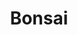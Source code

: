 ---
layout: place
title: "Bonsai"
permalink: /ohio/upper-arlington/bonsai.html
stateAbbr: OH
stateName: Ohio
cityName: Upper Arlington
seo:
  name: "Bonsai"
  type: Restaurant
  links: https://www.bonsaioh.com/
description: "Down-to-earth outpost serving Korean bowls alongside sushi rolls & cooked Japanese fare. Bonsai serves delicious sushi in Upper Arlington, Ohio. Try fresh Japanese dishes for a great dining experience. Available for takeout, delivery, lunch, and dinner."
place_id: ChIJC_K_MOCNOIgRfLimQxQDjc4
photos:
  - name: >-
      places/ChIJC_K_MOCNOIgRfLimQxQDjc4/photos/AeeoHcJSVRglLdjSErvDaEKqOpLz3mVTn2ZkoLbtUGscQ5ppqlV8zUV7FS3BIOdJV4E7Hpn5bBy3r93CGGuMnT8d5A8j2wCGPWtnTdx8JJu2UMUb-Y4PMHco0j8_Sat75JqJmeDYCFqhO_MhpbRJlad20SfkLDh010MlkoJnyHYXA8mmycG8X9OpTQT2fOdRa3DIccN8cn7EkKDzAwmn2TfGOzXKpS-UNTC82LO1nhkaMxLDzq9JPxm_MlzyhKni3bn2KLlhqakox7t5oslanWpB6fRjqqPXXW2UzSY3ciEl5EGBIA
    widthPx: 1498
    heightPx: 1000
    authorAttributions:
      - displayName: Bonsai
        uri: https://maps.google.com/maps/contrib/104013779017155113069
        photoUri: >-
          https://lh3.googleusercontent.com/a-/ALV-UjVQOVx861dmYRSN7TDV_NWUQm06LYTRW5Pp8cdPzMjTmnMQgY8=s100-p-k-no-mo
    flagContentUri: >-
      https://www.google.com/local/imagery/report/?cb_client=maps_api_places.places_api&image_key=!1e10!2sAF1QipOD5UzzdxCfJhFxMytDG9XHKPyxjGn4eWQ4IFhP&hl=en-US
    googleMapsUri: >-
      https://www.google.com/maps/place//data=!3m4!1e2!3m2!1sAF1QipOD5UzzdxCfJhFxMytDG9XHKPyxjGn4eWQ4IFhP!2e10!4m2!3m1!1s0x88388de030bff20b:0xce8d031443a6b87c
  - name: >-
      places/ChIJC_K_MOCNOIgRfLimQxQDjc4/photos/AeeoHcIAcTKk52nLuygnL72McbFMlarH7DfExfCoVh2j9N96QZPXWIoxpr0x2IPGn-NA6fAjpHFNgntmHthjjzX0wSWSaMrbyAjrVzDe4r71ZoNu9uxdXnSKjOsjmj82RcMqUz1mxecMFvcnrpzh4SWFJp02tRDdSSA2IdlivUm8ke3kbJhf3Yb2vN0smYRW4iXM_Bkv0HFjV2gyOW2FQRJKnWLvXi7d8RLz834GBJViLGY6T7LN_Zse5Q39WEEegDqGfkaV_xp_fuwOWiC1Zva7xoqduIlqMugNDUOdog1LD0TGcg
    widthPx: 1166
    heightPx: 340
    authorAttributions:
      - displayName: Bonsai
        uri: https://maps.google.com/maps/contrib/104013779017155113069
        photoUri: >-
          https://lh3.googleusercontent.com/a-/ALV-UjVQOVx861dmYRSN7TDV_NWUQm06LYTRW5Pp8cdPzMjTmnMQgY8=s100-p-k-no-mo
    flagContentUri: >-
      https://www.google.com/local/imagery/report/?cb_client=maps_api_places.places_api&image_key=!1e10!2sAF1QipN41MrSAr71XQXvAVhE7Bn_-R3z0ht07rNQZ93e&hl=en-US
    googleMapsUri: >-
      https://www.google.com/maps/place//data=!3m4!1e2!3m2!1sAF1QipN41MrSAr71XQXvAVhE7Bn_-R3z0ht07rNQZ93e!2e10!4m2!3m1!1s0x88388de030bff20b:0xce8d031443a6b87c
  - name: >-
      places/ChIJC_K_MOCNOIgRfLimQxQDjc4/photos/AeeoHcJcpdSY1gDpsglxYbFSs3YYH5J2oP68pof7Vk2ZrsK8dSGa5lbMudsqKs8p_Ccbh3ZVjwdFyNSqKyDg8rYqFPzqCmXbFDfhh0X2o3m_JLwdvjLOkCAJebbiVm6AcM7A5Vd1c9eyomqkBGkRVxJs2iGJ8Syf25MW8LYZD36xo_dBShIJyRL44JoID4HS_hZnLME4zLcpizy_k-iEOz74d2qBXn2eWp5KNw6fDYg9stjnnDw4vJ2cSedHEUOO49KL-zBsZE4YGpij7Bmp8ZLib-aAY6dvl5zKC8Xp65ecHVl88DaCKdgu8uJEJ4ejdpsUC7YIjbCR-J5X4oB0Ewgcy4uqgfNnt8lbv-PneZ0VTAY0nxvCwa1evi8goI5BtBIqTRiAz6M7aOhMw4bCzOiqvNjfYz1tdkHI9GUeUHPBHO_HOQ
    widthPx: 4032
    heightPx: 3024
    authorAttributions:
      - displayName: Anh Pham
        uri: https://maps.google.com/maps/contrib/101479603479692163731
        photoUri: >-
          https://lh3.googleusercontent.com/a-/ALV-UjUuy6KtTO5Ay_amMB3EGpTRQ2CqKQEZ2yYCXZICIz7nVpVM5HkvoA=s100-p-k-no-mo
    flagContentUri: >-
      https://www.google.com/local/imagery/report/?cb_client=maps_api_places.places_api&image_key=!1e10!2sCIHM0ogKEICAgID7yb_eAw&hl=en-US
    googleMapsUri: >-
      https://www.google.com/maps/place//data=!3m4!1e2!3m2!1sCIHM0ogKEICAgID7yb_eAw!2e10!4m2!3m1!1s0x88388de030bff20b:0xce8d031443a6b87c
  - name: >-
      places/ChIJC_K_MOCNOIgRfLimQxQDjc4/photos/AeeoHcJK7ruG3Nt8rSBcMwa6vH2SGFl3H1qNYy4ByVRBK2JTvxmYqgHqDiM--wAp06P366HT1yHeffagPMS6gu2FfsXpPkpDvV6Y_rwNX1-GU7hTP96kvkvcG6inJardpr1JICLLc9WMd1s4bzRAZJh2XUCyCgRLyJL3_kZG3KTSbzXxLkE7Q2zaDQJAC0i-G5aRyZDpifsWRZzoTdAxTJdHDFOny-nKV3Sr-TGwOh5h6gIBHIxTi24sFfbGWCoTqmLcbrnMBUaxZwkeCy8lQwEr93mO--2sq8aMVIhqKP_TXYc_sA
    widthPx: 1498
    heightPx: 1000
    authorAttributions:
      - displayName: Bonsai
        uri: https://maps.google.com/maps/contrib/104013779017155113069
        photoUri: >-
          https://lh3.googleusercontent.com/a-/ALV-UjVQOVx861dmYRSN7TDV_NWUQm06LYTRW5Pp8cdPzMjTmnMQgY8=s100-p-k-no-mo
    flagContentUri: >-
      https://www.google.com/local/imagery/report/?cb_client=maps_api_places.places_api&image_key=!1e10!2sAF1QipP-IPToP8QGo5Kse0XhvG0lhf4hj3QSmeo4rlMq&hl=en-US
    googleMapsUri: >-
      https://www.google.com/maps/place//data=!3m4!1e2!3m2!1sAF1QipP-IPToP8QGo5Kse0XhvG0lhf4hj3QSmeo4rlMq!2e10!4m2!3m1!1s0x88388de030bff20b:0xce8d031443a6b87c
  - name: >-
      places/ChIJC_K_MOCNOIgRfLimQxQDjc4/photos/AeeoHcJJIVq0A1tiz77CKlZaxMy6zjfqhZgXLM4Ye_rX_5W-WPMVhtFY_S3hmECWDVKzKMFdH6tOxZkcBkqW53QsAFgivjikLTkppkUtZCvLlL0qR0jK3wQm0kQO6zwQ2WoZg-yNQrPx5R7Xet6uRcnentNlhydK0pb0phed0k_VHpOG9BsraIzJkC22smjcz8plYVfKy_0kZegsXS-IuSopliZ_2YIJHD3JUKWRDl0OhX2LeMJmFuXgPgofilONnvrjtumUNzmXMDdTi1IMH04oYicCvU16zfIJypgSA-eWS3-8Fh_4PtvkvIz9QLN3KmrZ6F2VUdBRMHpUwQarTlIjdcG7X4OcH631OYNK5aF3dHMJ6OuH6eYWSuYwJ3JySEp3KV3H4RrAFZ5oKnUwmFLeDX5qJup9wgQvL0RrfsaY7u1KqO0
    widthPx: 1203
    heightPx: 850
    authorAttributions:
      - displayName: Bob Roehm
        uri: https://maps.google.com/maps/contrib/117188479699706976926
        photoUri: >-
          https://lh3.googleusercontent.com/a/ACg8ocK91euEqK0zQaYrGrdulFXXoFv-9twtcof8Pau0pUGM7PpABg=s100-p-k-no-mo
    flagContentUri: >-
      https://www.google.com/local/imagery/report/?cb_client=maps_api_places.places_api&image_key=!1e10!2sCIHM0ogKEICAgIDmju_r3wE&hl=en-US
    googleMapsUri: >-
      https://www.google.com/maps/place//data=!3m4!1e2!3m2!1sCIHM0ogKEICAgIDmju_r3wE!2e10!4m2!3m1!1s0x88388de030bff20b:0xce8d031443a6b87c
  - name: >-
      places/ChIJC_K_MOCNOIgRfLimQxQDjc4/photos/AeeoHcKmpgPdQAs6GnavIUexiU-DPj0wGr6Wu1r4pGHWaKABptcLtRYWrXJCZeJs-r6mR2d0fg9XNl6jaR4802ig29PQkDIL6zWepBjB1yHKUCrK2IWjIa5W7htmV2L_Qbepr7hNyJWrUaR2H1G5QnoC-yV9smjZ6m6y_9LCftJEfqdn-BruHkbXoNStdBvja9m_VbCax_mhFrckLpJ44XP2BTgyACsSSAnmyP0GJP9DilhvAUuJhBZ_u3lXt85NHSxiVZumwEMTPcFvuf-JfJrbu2pxes70bUF4GLKF-NfaObLK2_2bV2MBtmDFTwmgzWC24O51_GTeTXK6vX0VZXNwvvWXWJEGW_5jf9iKr9I9PZU0-BQEY2Z_FveQtYph0KgxQ1Zlp9zIoaQ0H3UsUTDMYhYSWs4NzivnRWwgewlcjWBkH7yG
    widthPx: 4000
    heightPx: 3000
    authorAttributions:
      - displayName: HR P
        uri: https://maps.google.com/maps/contrib/115510742358451578291
        photoUri: >-
          https://lh3.googleusercontent.com/a-/ALV-UjVdRiMRNElNM9ueUM4RpIBhrxJObcm7JSg-v7xWvcAGJc3fEgwg=s100-p-k-no-mo
    flagContentUri: >-
      https://www.google.com/local/imagery/report/?cb_client=maps_api_places.places_api&image_key=!1e10!2sCIHM0ogKEICAgICj64LSgAE&hl=en-US
    googleMapsUri: >-
      https://www.google.com/maps/place//data=!3m4!1e2!3m2!1sCIHM0ogKEICAgICj64LSgAE!2e10!4m2!3m1!1s0x88388de030bff20b:0xce8d031443a6b87c
  - name: >-
      places/ChIJC_K_MOCNOIgRfLimQxQDjc4/photos/AeeoHcJX5IhtCuyPhXkv1nk4NFnCPuRt1S95RmPS44Grn02kicEGp9H3yv5k9Xwfga0H9K2sr0C3ZB2NLp_tFK8a3fmmkveAr0qYVEKmsrmYHnIk5rE8_uQ42cJp4ezywODDjrdZZeJWIOa_vLTAA180wAN77IQWugAvKAkL7DZWG8n_bTHq7K_Nh2jK0Eu6cqa7sK-ZHXLmZyDxpsyDJSkwNqdF0pcR-jcPP6bQDmCo2HZxuz7_3YOcQWgnIjy7WSOJQy-brBtYLmsVBn2RBI-TLc3N_-LBJoPd2ufSLv_ITVA8tQ
    widthPx: 1498
    heightPx: 1000
    authorAttributions:
      - displayName: Bonsai
        uri: https://maps.google.com/maps/contrib/104013779017155113069
        photoUri: >-
          https://lh3.googleusercontent.com/a-/ALV-UjVQOVx861dmYRSN7TDV_NWUQm06LYTRW5Pp8cdPzMjTmnMQgY8=s100-p-k-no-mo
    flagContentUri: >-
      https://www.google.com/local/imagery/report/?cb_client=maps_api_places.places_api&image_key=!1e10!2sAF1QipPAg0KFcKatBwx_7KYIrT7eKp70q7tGTITrrkd2&hl=en-US
    googleMapsUri: >-
      https://www.google.com/maps/place//data=!3m4!1e2!3m2!1sAF1QipPAg0KFcKatBwx_7KYIrT7eKp70q7tGTITrrkd2!2e10!4m2!3m1!1s0x88388de030bff20b:0xce8d031443a6b87c
  - name: >-
      places/ChIJC_K_MOCNOIgRfLimQxQDjc4/photos/AeeoHcKt2KpVnS8CDAmqpr3RRPIZuZNshHpBdjhYe5SX6KGHajzmkiB9GILDOofM0cddR99jfUZVD_IwkGo_OcSFLVjONiiOkP0czga3UVqYWovgWluvk9md_Qlpx0di-YUg1zy9iRQgqVH6RGl9v8ATGaK1nA32MlThubXFHYPi9XgJEqKEThg61qD5uBbdOepjFUxzhnwkP6nXhWbVfc1iKEcHqwiIbEqGK0O506mAqQtbys9mSnN9DHjkZB6AUtWyGK4lI8iG_liXHZPlqU6boef2KpPHwhYA_5OgHjBCSW8NEsdeFoC2lJqPki--osAiQTDjhQBb5WAtmrB2HAezGss-lylYqMOmBAszAwiAQ82MBCc_eLOwzeUreAhnpezoF13I_cr3OwZ5oGrXSavctuFZFxpGdb48LflHxRRu9y9rvw
    widthPx: 4000
    heightPx: 3000
    authorAttributions:
      - displayName: HR P
        uri: https://maps.google.com/maps/contrib/115510742358451578291
        photoUri: >-
          https://lh3.googleusercontent.com/a-/ALV-UjVdRiMRNElNM9ueUM4RpIBhrxJObcm7JSg-v7xWvcAGJc3fEgwg=s100-p-k-no-mo
    flagContentUri: >-
      https://www.google.com/local/imagery/report/?cb_client=maps_api_places.places_api&image_key=!1e10!2sCIHM0ogKEICAgICj64LSQA&hl=en-US
    googleMapsUri: >-
      https://www.google.com/maps/place//data=!3m4!1e2!3m2!1sCIHM0ogKEICAgICj64LSQA!2e10!4m2!3m1!1s0x88388de030bff20b:0xce8d031443a6b87c
  - name: >-
      places/ChIJC_K_MOCNOIgRfLimQxQDjc4/photos/AeeoHcI9ImM7wcFnF80WSAfHynRRagIEoF_nne5DkHxhbB3t63s5h-Z6yA4UyTwut_D4FNhwsK3OpRsA3fn3OjlPy_2Dg9V37CNkCddStWvlGt-2Q8fnbjM9gruYotBApE7C5sQUqoXddHQCU1CkHYCyYm4dQE7k63Zij24eHIvQ9HCIFTzvVyZ8wY_KibtH3823cyd0j-cCPWBMjK_4yPYR1601x86IvFweXYOBDpyLs5xpU5mOP5KnlhV2p2e6LpF-XTy45M-_Ns-8_JsgKhab6c0Psw6JuhDtXSDgSp-Moq-2iCC5MFSJPnC6su7XzMAe_lG7L_dHkHzgP7fwQHY_vAVbAPu8Y_uirfbMrNnez8pPVRgbRgOgk6v4P1C3kF1TX_lLomytpSGOHtUFoH-uCXvXz96IdowdmhR4gN7MIqb9-g0
    widthPx: 4032
    heightPx: 3024
    authorAttributions:
      - displayName: Carlos Slime
        uri: https://maps.google.com/maps/contrib/103303634623057432509
        photoUri: >-
          https://lh3.googleusercontent.com/a-/ALV-UjW7GJ1y-aw5XnVtk85blp_tTj1xmRkY5qe_yzXxL1TmyvutdWc8=s100-p-k-no-mo
    flagContentUri: >-
      https://www.google.com/local/imagery/report/?cb_client=maps_api_places.places_api&image_key=!1e10!2sCIHM0ogKEICAgICnmLTl0AE&hl=en-US
    googleMapsUri: >-
      https://www.google.com/maps/place//data=!3m4!1e2!3m2!1sCIHM0ogKEICAgICnmLTl0AE!2e10!4m2!3m1!1s0x88388de030bff20b:0xce8d031443a6b87c
  - name: >-
      places/ChIJC_K_MOCNOIgRfLimQxQDjc4/photos/AeeoHcI20_3Z_eKm0cGCuhQW6IzRvRJYXAf41rDkywpev1joInGhjI5pSlJGbsWyb6VLyt7AnYYlahAVB1VKS7y15pBGFyGmnIIpz1IiphevRW_7rHGoIY-wcVoCVOUSFKuGFmJsIlHomSb8PlwErQtLz33Wo767B8651grP9wS6fKoxdMhF_1kUbhrwQ3hGWEvV6aN2g054yqh3RCVCvkvwupeQGIj_i7Xnfd64Klw9rM-DBT6X8HPnjZsj_v5KkO5ZWrjVVr5GHYj27HOMwx7d8eGGRnCapPJSQ-LSpq3MHWnAg71nB2jXEEFSFyW1kE34rqazXGXZ2RfY5XaiRQowI6VPrtt1EtqKGuyG9DBWjGF9BSeS0krtkToR0lqh5ZYN11sO5wHt0ppxS4pRaj4MQXXsvhCCNyfl3LAZg0HbogmzJ-Tu
    widthPx: 3024
    heightPx: 4032
    authorAttributions:
      - displayName: Jennifer Vo
        uri: https://maps.google.com/maps/contrib/117537541096062187180
        photoUri: >-
          https://lh3.googleusercontent.com/a-/ALV-UjVHDdfTEheZmTlGfhAAmMkLmHX713KZ7TQW-XR1Rb85SRwPFJT9=s100-p-k-no-mo
    flagContentUri: >-
      https://www.google.com/local/imagery/report/?cb_client=maps_api_places.places_api&image_key=!1e10!2sCIHM0ogKEICAgID_tIWC2QE&hl=en-US
    googleMapsUri: >-
      https://www.google.com/maps/place//data=!3m4!1e2!3m2!1sCIHM0ogKEICAgID_tIWC2QE!2e10!4m2!3m1!1s0x88388de030bff20b:0xce8d031443a6b87c
address: 3108 Kingsdale Center, Upper Arlington, OH 43221, USA
street: 3108 Kingsdale Center
city: Upper Arlington
state: OH
zip: '43221'
country: USA
neighborhood: null
latitude: '40.020505'
longitude: '-83.059631'
accessibility_options:
  wheelchairAccessibleParking: true
  wheelchairAccessibleEntrance: true
  wheelchairAccessibleRestroom: true
  wheelchairAccessibleSeating: true
business_status: OPERATIONAL
name: Bonsai
google_maps_links:
  directionsUri: >-
    https://www.google.com/maps/dir//''/data=!4m7!4m6!1m1!4e2!1m2!1m1!1s0x88388de030bff20b:0xce8d031443a6b87c!3e0
  placeUri: https://maps.google.com/?cid=14883555729098586236
  writeAReviewUri: >-
    https://www.google.com/maps/place//data=!4m3!3m2!1s0x88388de030bff20b:0xce8d031443a6b87c!12e1
  reviewsUri: >-
    https://www.google.com/maps/place//data=!4m4!3m3!1s0x88388de030bff20b:0xce8d031443a6b87c!9m1!1b1
  photosUri: >-
    https://www.google.com/maps/place//data=!4m3!3m2!1s0x88388de030bff20b:0xce8d031443a6b87c!10e5
primary_type: Japanese Restaurant
opening_hours:
  regular: null
  current: null
secondary_opening_hours:
  regular:
    weekdayDescriptions: null
    type: null
  current:
    weekdayDescriptions: null
    type: null
phone: (614) 670-4138
price_level: PRICE_LEVEL_MODERATE
price_range: $20 &ndash; $30
rating: '4.5'
rating_count: 312
website: https://www.bonsaioh.com/
reviews:
  - name: >-
      places/ChIJC_K_MOCNOIgRfLimQxQDjc4/reviews/ChdDSUhNMG9nS0VJQ0FnTUNnMmRHMXpBRRAB
    relativePublishTimeDescription: a month ago
    rating: 5
    text:
      text: >-
        The food was amazing! I've been here multiple times and it has been
        quality every time. My favorite is the spicy tempura roll and the Gan
        Pang Chicken and my wife's favorites are the California Roll and the
        Yaki Chicken with Udon noodles. I definitely make sure to stop in
        whenever I'm around this area!
      languageCode: en
    originalText:
      text: >-
        The food was amazing! I've been here multiple times and it has been
        quality every time. My favorite is the spicy tempura roll and the Gan
        Pang Chicken and my wife's favorites are the California Roll and the
        Yaki Chicken with Udon noodles. I definitely make sure to stop in
        whenever I'm around this area!
      languageCode: en
    authorAttribution:
      displayName: Lifes Questions
      uri: https://www.google.com/maps/contrib/100340604514435805736/reviews
      photoUri: >-
        https://lh3.googleusercontent.com/a-/ALV-UjUAJmodIypfi8lhWpChRyRoMpXCNcOxUWrf8Ea3KP2HH-h8V2pFPw=s128-c0x00000000-cc-rp-mo-ba3
    publishTime: '2025-02-18T23:11:57.800002Z'
    flagContentUri: >-
      https://www.google.com/local/review/rap/report?postId=ChdDSUhNMG9nS0VJQ0FnTUNnMmRHMXpBRRAB&d=17924085&t=1
    googleMapsUri: >-
      https://www.google.com/maps/reviews/data=!4m6!14m5!1m4!2m3!1sChdDSUhNMG9nS0VJQ0FnTUNnMmRHMXpBRRAB!2m1!1s0x88388de030bff20b:0xce8d031443a6b87c
  - name: >-
      places/ChIJC_K_MOCNOIgRfLimQxQDjc4/reviews/ChZDSUhNMG9nS0VJQ0FnSURfdElXQ0dREAE
    relativePublishTimeDescription: 2 months ago
    rating: 5
    text:
      text: >-
        Came here when it was super cold out for dinner. The heater had
        unfortunately broke so it was chilly inside but the owner (I assume) was
        more than courteous and kind.

        Very generous and provided us with extra food to compensate for the cold
        which was completely unnecessary but appreciated.

        We ended up getting to try the crab rangoon, gyoza, miso soup, soon doo
        boo, veggie fried rice, and 3 sushi rolls.


        Despite there being less servers, we still got food in a timely manner
        and it was all delicious!

        Very excited to come back just for the amazing service!
      languageCode: en
    originalText:
      text: >-
        Came here when it was super cold out for dinner. The heater had
        unfortunately broke so it was chilly inside but the owner (I assume) was
        more than courteous and kind.

        Very generous and provided us with extra food to compensate for the cold
        which was completely unnecessary but appreciated.

        We ended up getting to try the crab rangoon, gyoza, miso soup, soon doo
        boo, veggie fried rice, and 3 sushi rolls.


        Despite there being less servers, we still got food in a timely manner
        and it was all delicious!

        Very excited to come back just for the amazing service!
      languageCode: en
    authorAttribution:
      displayName: Jennifer Vo
      uri: https://www.google.com/maps/contrib/117537541096062187180/reviews
      photoUri: >-
        https://lh3.googleusercontent.com/a-/ALV-UjVHDdfTEheZmTlGfhAAmMkLmHX713KZ7TQW-XR1Rb85SRwPFJT9=s128-c0x00000000-cc-rp-mo-ba2
    publishTime: '2025-01-22T00:36:34.392924Z'
    flagContentUri: >-
      https://www.google.com/local/review/rap/report?postId=ChZDSUhNMG9nS0VJQ0FnSURfdElXQ0dREAE&d=17924085&t=1
    googleMapsUri: >-
      https://www.google.com/maps/reviews/data=!4m6!14m5!1m4!2m3!1sChZDSUhNMG9nS0VJQ0FnSURfdElXQ0dREAE!2m1!1s0x88388de030bff20b:0xce8d031443a6b87c
  - name: >-
      places/ChIJC_K_MOCNOIgRfLimQxQDjc4/reviews/ChZDSUhNMG9nS0VJQ0FnSURmOWFPTGRnEAE
    relativePublishTimeDescription: 3 months ago
    rating: 5
    text:
      text: >-
        Bonsai is your new sushi spot. It checks every box for no-nonsense
        sushi. Made-to-order, fresh ingredients, a welcoming staff - what else
        are you looking for?


        Are you like me and tired of endlessly scrolling the apps for a “$2
        deal” and ending up with hit-or-miss sushi? Me too. Bonsai will fix
        that.
      languageCode: en
    originalText:
      text: >-
        Bonsai is your new sushi spot. It checks every box for no-nonsense
        sushi. Made-to-order, fresh ingredients, a welcoming staff - what else
        are you looking for?


        Are you like me and tired of endlessly scrolling the apps for a “$2
        deal” and ending up with hit-or-miss sushi? Me too. Bonsai will fix
        that.
      languageCode: en
    authorAttribution:
      displayName: Thai Mcloughlin
      uri: https://www.google.com/maps/contrib/111918035531967012192/reviews
      photoUri: >-
        https://lh3.googleusercontent.com/a-/ALV-UjU9ZJaxcoO1FsFQVJQ2BILsPJXuM0nWUl7iNnNRjOIGomdbbEw42Q=s128-c0x00000000-cc-rp-mo-ba3
    publishTime: '2025-01-09T02:17:51.107323Z'
    flagContentUri: >-
      https://www.google.com/local/review/rap/report?postId=ChZDSUhNMG9nS0VJQ0FnSURmOWFPTGRnEAE&d=17924085&t=1
    googleMapsUri: >-
      https://www.google.com/maps/reviews/data=!4m6!14m5!1m4!2m3!1sChZDSUhNMG9nS0VJQ0FnSURmOWFPTGRnEAE!2m1!1s0x88388de030bff20b:0xce8d031443a6b87c
  - name: >-
      places/ChIJC_K_MOCNOIgRfLimQxQDjc4/reviews/ChZDSUhNMG9nS0VJQ0FnSUQ3eWJfZUhREAE
    relativePublishTimeDescription: 7 months ago
    rating: 3
    text:
      text: >-
        The salmon roll was grocery store level.  Pad Thai also not recommended
        here, just not proper.  The Gan Pang dishes, pork bulgogi and chicken
        katsu are the better options and were pretty good.
      languageCode: en
    originalText:
      text: >-
        The salmon roll was grocery store level.  Pad Thai also not recommended
        here, just not proper.  The Gan Pang dishes, pork bulgogi and chicken
        katsu are the better options and were pretty good.
      languageCode: en
    authorAttribution:
      displayName: Anh Pham
      uri: https://www.google.com/maps/contrib/101479603479692163731/reviews
      photoUri: >-
        https://lh3.googleusercontent.com/a-/ALV-UjUuy6KtTO5Ay_amMB3EGpTRQ2CqKQEZ2yYCXZICIz7nVpVM5HkvoA=s128-c0x00000000-cc-rp-mo-ba5
    publishTime: '2024-08-25T17:22:23.685739Z'
    flagContentUri: >-
      https://www.google.com/local/review/rap/report?postId=ChZDSUhNMG9nS0VJQ0FnSUQ3eWJfZUhREAE&d=17924085&t=1
    googleMapsUri: >-
      https://www.google.com/maps/reviews/data=!4m6!14m5!1m4!2m3!1sChZDSUhNMG9nS0VJQ0FnSUQ3eWJfZUhREAE!2m1!1s0x88388de030bff20b:0xce8d031443a6b87c
  - name: >-
      places/ChIJC_K_MOCNOIgRfLimQxQDjc4/reviews/ChdDSUhNMG9nS0VJQ0FnSUQzMGR5enVBRRAB
    relativePublishTimeDescription: 4 months ago
    rating: 4
    text:
      text: >-
        The food here is amazing. Lot of Pan Asian dishes, plus great sushi at
        very reasonable prices. Everything's fresh and delicious.


        The service is below average in that you should expect your server to
        forget a simple request at least once during the dining experience. 
        Because some people order spicier food, the servers should really pay
        attention to which dish goes to whom. Definitely room for improvement.


        However, the servers are polite and very sweet. For what it's worth.
      languageCode: en
    originalText:
      text: >-
        The food here is amazing. Lot of Pan Asian dishes, plus great sushi at
        very reasonable prices. Everything's fresh and delicious.


        The service is below average in that you should expect your server to
        forget a simple request at least once during the dining experience. 
        Because some people order spicier food, the servers should really pay
        attention to which dish goes to whom. Definitely room for improvement.


        However, the servers are polite and very sweet. For what it's worth.
      languageCode: en
    authorAttribution:
      displayName: Nancy Patzer
      uri: https://www.google.com/maps/contrib/113858433669257758950/reviews
      photoUri: >-
        https://lh3.googleusercontent.com/a-/ALV-UjXo8maovDheAr_J1d3JWa-H7-bWsbAxCAXKNzNSCwVYIZELtijc=s128-c0x00000000-cc-rp-mo-ba4
    publishTime: '2024-11-16T00:29:04.210776Z'
    flagContentUri: >-
      https://www.google.com/local/review/rap/report?postId=ChdDSUhNMG9nS0VJQ0FnSUQzMGR5enVBRRAB&d=17924085&t=1
    googleMapsUri: >-
      https://www.google.com/maps/reviews/data=!4m6!14m5!1m4!2m3!1sChdDSUhNMG9nS0VJQ0FnSUQzMGR5enVBRRAB!2m1!1s0x88388de030bff20b:0xce8d031443a6b87c
parking_options:
  freeParkingLot: true
  freeStreetParking: true
  valetParking: false
payment_options:
  acceptsCreditCards: true
  acceptsDebitCards: true
  acceptsCashOnly: false
  acceptsNfc: true
allow_dogs: null
curbside_pickup: null
delivery: true
dine_in: true
good_for_children: true
good_for_groups: true
good_for_sports: false
live_music: false
menu_for_children: false
outdoor_seating: false
reservable: null
restroom: true
serves_beer: true
serves_breakfast: false
serves_brunch: false
serves_cocktails: null
serves_coffee: false
serves_dinner: true
serves_dessert: true
serves_lunch: true
serves_vegetarian_food: true
serves_wine: true
takeout: true
summary: >-
  Down-to-earth outpost serving Korean bowls alongside sushi rolls & cooked
  Japanese fare.

---